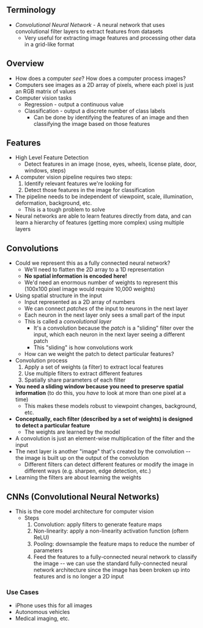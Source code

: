 ## Terminology

- *Convolutional Neural Network* - A neural network that uses convolutional filter layers to extract features from datasets
  - Very useful for extracting image features and processing other data in a grid-like format

## Overview

- How does a computer *see*? How does a computer process images?
- Computers see images as a 2D array of pixels, where each pixel is just an RGB matrix of values
- Computer vision tasks
  - Regression - output a continuous value
  - Classification - output a discrete number of class labels
    - Can be done by identifying the features of an image and then classifying the image based on those features

## Features

- High Level Feature Detection
    - Detect features in an image (nose, eyes, wheels, license plate, door, windows, steps)
- A computer vision pipeline requires two steps:
    1. Identify relevant features we're looking for
    2. Detect those features in the image for classification
- The pipeline needs to be independent of viewpoint, scale, illumination, deformation, background, etc.
  - This is a tough problem to solve
- Neural networks are able to learn features directly from data, and can learn a hierarchy of features (getting more complex) using multiple layers

## Convolutions

- Could we represent this as a fully connected neural network?
  - We'll need to flatten the 2D array to a 1D representation
  - **No spatial information is encoded here!**
  - We'd need an enormous number of weights to represent this (100x100 pixel image would require 10,000 weights)
- Using spatial structure in the input
  - Input represented as a 2D array of numbers
  - We can connect *patches* of the input to neurons in the next layer
  - Each neuron in the next layer only sees a small part of the input
  - This is called a *convolutional layer*
    - It's a convolution because the *patch* is a "sliding" filter over the input, which each neuron in the next layer seeing a different patch
    - This "sliding" is how convolutions work
  - How can we weight the patch to detect particular features?
- Convolution process
  1. Apply a set of weights (a filter) to extract local features
  2. Use multiple filters to extract different features
  3. Spatially share parameters of each filter
- **You need a sliding window because you need to preserve spatial information** (to do this, you *have* to look at more than one pixel at a time)
  - This makes these models robust to viewpoint changes, background, etc.
- **Conceptually, each filter (described by a set of weights) is designed to detect a particular feature**
  - The weights are learned by the model
- A convolution is just an element-wise multiplication of the filter and the input
- The next layer is another "image" that's created by the convolution -- the image is built up on the output of the convolution
  - Different filters can detect different features or modify the image in different ways (e.g. sharpen, edge detection, etc.)
- Learning the filters are about learning the weights

## CNNs (Convolutional Neural Networks)

- This is the core model architecture for computer vision
  - Steps
    1. Convolution: apply filters to generate feature maps
    2. Non-linearity: apply a non-linearity activation function (oftern ReLU)
    3. Pooling: downsample the feature maps to reduce the number of parameters
    4. Feed the features to a fully-connected neural network to classify the image -- we can use the standard 
    fully-connected neural network architecture since the image has been broken up into features and is no longer a 2D input

### Use Cases

- iPhone uses this for all images
- Autonomous vehicles
- Medical imaging, etc.